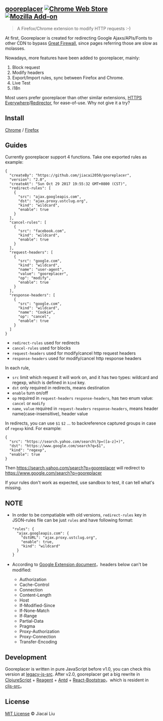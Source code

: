 
## [gooreplacer](http://liujiacai.net/gooreplacer)  [![Chrome Web Store](https://img.shields.io/chrome-web-store/v/jnlkjeecojckkigmchmfoigphmgkgbip.svg?style=plastic)](https://chrome.google.com/webstore/detail/gooreplacer/jnlkjeecojckkigmchmfoigphmgkgbip) [![Mozilla Add-on](https://img.shields.io/amo/v/gooreplacer.svg?style=plastic)](https://addons.mozilla.org/firefox/addon/gooreplacer/)

> A Firefox/Chrome extension to modify HTTP requests :-)

At first, Gooreplacer is created for redirecting Google Ajaxs/APIs/Fonts to other CDN to bypass [Great Firewall](https://en.wikipedia.org/wiki/Great_Firewall), since pages referring those are slow as molasses.

Nowadays, more features have been added to gooreplacer, mainly:

1. Block request
2. Modify headers
3. Export/Import rules, sync between Firefox and Chrome.
4. Live Test
5. i18n

Most users prefer gooreplacer than other similar extensions, [HTTPS Everywhere](https://www.eff.org/https-everywhere)/[Redirector](http://einaregilsson.com/redirector/), for ease-of-use. Why not give it a try?

## Install

[Chrome](https://chrome.google.com/webstore/detail/gooreplacer/jnlkjeecojckkigmchmfoigphmgkgbip) / [Firefox](https://addons.mozilla.org/firefox/addon/gooreplacer/)

## Guides

Currently gooreplacer support 4 functions. Take one exported rules as example:

```
{
  "createBy": "https://github.com/jiacai2050/gooreplacer",
  "version": "2.0",
  "createAt": "Sun Oct 29 2017 19:55:32 GMT+0800 (CST)",
  "redirect-rules": [
    {
      "src": "ajax.googleapis.com",
      "dst": "ajax.proxy.ustclug.org",
      "kind": "wildcard",
      "enable": true
    }
  ],
  "cancel-rules": [
    {
      "src": "facebook.com",
      "kind": "wildcard",
      "enable": true
    }
  ],
  "request-headers": [
    {
      "src": "google.com",
      "kind": "wildcard",
      "name": "user-agent",
      "value": "gooreplacer",
      "op": "modify",
      "enable": true
    }
  ],
  "response-headers": [
    {
      "src": "google.com",
      "kind": "wildcard",
      "name": "Cookie",
      "op": "cancel",
      "enable": true
    }
  ]
}
```

- `redirect-rules` used for redirects
- `cancel-rules` used for blocks
- `request-headers` used for modify/cancel http request headers
- `response-headers` used for modify/cancel http response headers

In each rule, 

- `src` limit which request it will work on, and it has two types: wildcard and regexp, which is defined in `kind` key.
- `dst` only required in redirects, means destination
- `enable` turn on/off
- `op` required in `request-headers` `response-headers`, has two enum value: `cancel` or `modify`
- `name`, `value` required in `request-headers` `response-headers`, means header name(case-insensitive), header value

In redirects, you can use `$1` `$2` ... to backreference captured groups in case of `regexp` kind. For example:

```
{
  "src": "https://search.yahoo.com/search\?p=([a-z]+)",
  "dst": "https://www.google.com/search?q=$1",
  "kind": "regexp",
  "enable": true
}
```

Then https://search.yahoo.com/search?p=gooreplacer will redirect to https://www.google.com/search?q=gooreplacer

If your rules don't work as expected, use sandbox to test, it can tell what's missing.

## NOTE

- In order to be compatiable with old versions, `redirect-rules` key in JSON-rules file can be just `rules` and have following format:

  ```
  "rules": {
    "ajax.googleapis.com": {
      "dstURL": "ajax.proxy.ustclug.org",
      "enable": true,
      "kind": "wildcard"
    }
  }
  ```

- According to [Google Extension document](https://developer.chrome.com/extensions/webRequest)，headers below can't be modified:

    - Authorization
    - Cache-Control
    - Connection
    - Content-Length
    - Host
    - If-Modified-Since
    - If-None-Match
    - If-Range
    - Partial-Data
    - Pragma
    - Proxy-Authorization
    - Proxy-Connection
    - Transfer-Encoding


## Development

Gooreplacer is written in pure JavaScript before v1.0, you can check this version at [legacy-js-src](legacy-js-src).
After v2.0, gooreplacer get a big rewrite in [ClojureScript](https://github.com/clojure/clojurescript) + [Reagent](https://github.com/reagent-project/reagent) + [Antd](https://ant.design/) + [React-Bootstrap](https://react-bootstrap.github.io/)，which is resident in [cljs-src](cljs-src)。


## License

[MIT License](http://liujiacai.net/license/MIT.html?year=2015) © Jiacai Liu
